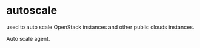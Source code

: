 autoscale
========

used to auto scale OpenStack instances and other public clouds instances.

Auto scale agent.
